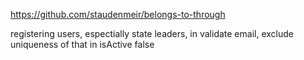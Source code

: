 https://github.com/staudenmeir/belongs-to-through

registering users, espectially state leaders, in validate email, exclude 
uniqueness of that in isActive false